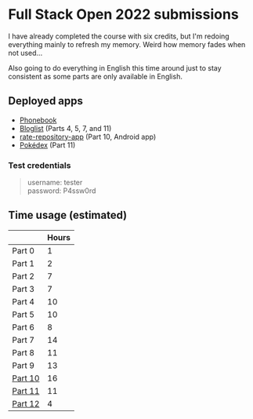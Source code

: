 # Full Stack Open 2022 submissions

I have already completed the course with six credits, but I'm redoing
everything mainly to refresh my memory. Weird how memory fades when not
used...  

Also going to do everything in English this time around just to stay consistent
as some parts are only available in English.  

## Deployed apps

- [Phonebook](https://phonebook.valokoodari.eu/)  
- [Bloglist](https://bloglist.valokoodari.eu/) (Parts 4, 5, 7, and 11)  
- [rate-repository-app](https://github.com/valolipasto/FullStackOpen/releases/tag/e10.27) (Part 10, Android app)  
- [Pokédex](https://pokedex.valokoodari.eu) (Part 11)  

### Test credentials
> username: tester  
> password: P4ssw0rd  


## Time usage (estimated)  

|                     | Hours |
| ---                 |  ---  |
| Part  0             | 1     |
| Part  1             | 2     |
| Part  2             | 7     |
| Part  3             | 7     |
| Part  4             | 10    |
| Part  5             | 10    |
| Part  6             | 8     |
| Part  7             | 14    |
| Part  8             | 11    |
| Part  9             | 13    |
| [Part 10](/part-10) | 16    |
| [Part 11](/part-11) | 11    |
| [Part 12](/part-12) | 4     |
